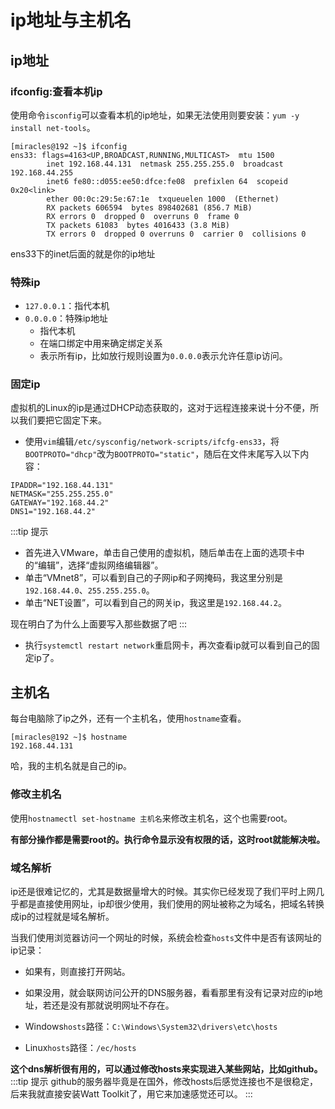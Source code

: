 # ip地址与主机名
## ip地址
### ifconfig:查看本机ip
使用命令`isconfig`可以查看本机的ip地址，如果无法使用则要安装：`yum -y install net-tools`。
```
[miracles@192 ~]$ ifconfig
ens33: flags=4163<UP,BROADCAST,RUNNING,MULTICAST>  mtu 1500
        inet 192.168.44.131  netmask 255.255.255.0  broadcast 192.168.44.255
        inet6 fe80::d055:ee50:dfce:fe08  prefixlen 64  scopeid 0x20<link>
        ether 00:0c:29:5e:67:1e  txqueuelen 1000  (Ethernet)
        RX packets 606594  bytes 898402681 (856.7 MiB)
        RX errors 0  dropped 0  overruns 0  frame 0
        TX packets 61083  bytes 4016433 (3.8 MiB)
        TX errors 0  dropped 0 overruns 0  carrier 0  collisions 0
```

ens33下的inet后面的就是你的ip地址
### 特殊ip
- `127.0.0.1`：指代本机
- `0.0.0.0`：特殊ip地址
  - 指代本机
  - 在端口绑定中用来确定绑定关系
  - 表示所有ip，比如放行规则设置为`0.0.0.0`表示允许任意ip访问。
### 固定ip
虚拟机的Linux的ip是通过DHCP动态获取的，这对于远程连接来说十分不便，所以我们要把它固定下来。
- 使用`vim`编辑`/etc/sysconfig/network-scripts/ifcfg-ens33`，将`BOOTPROTO="dhcp"`改为`BOOTPROTO="static"`，随后在文件末尾写入以下内容：
```
IPADDR="192.168.44.131"
NETMASK="255.255.255.0"
GATEWAY="192.168.44.2"
DNS1="192.168.44.2"
```
:::tip 提示
- 首先进入VMware，单击自己使用的虚拟机，随后单击在上面的选项卡中的“编辑”，选择“虚拟网络编辑器”。
- 单击“VMnet8”，可以看到自己的子网ip和子网掩码，我这里分别是`192.168.44.0`、`255.255.255.0`。
- 单击“NET设置”，可以看到自己的网关ip，我这里是`192.168.44.2`。

现在明白了为什么上面要写入那些数据了吧
:::
- 执行`systemctl restart network`重启网卡，再次查看ip就可以看到自己的固定ip了。
## 主机名
每台电脑除了ip之外，还有一个主机名，使用`hostname`查看。
```
[miracles@192 ~]$ hostname
192.168.44.131
```
哈，我的主机名就是自己的ip。
### 修改主机名
使用`hostnamectl set-hostname 主机名`来修改主机名，这个也需要root。

**有部分操作都是需要root的。执行命令显示没有权限的话，这时root就能解决啦。**
### 域名解析
ip还是很难记忆的，尤其是数据量增大的时候。其实你已经发现了我们平时上网几乎都是直接使用网址，ip却很少使用，我们使用的网址被称之为域名，把域名转换成ip的过程就是域名解析。

当我们使用浏览器访问一个网址的时候，系统会检查`hosts`文件中是否有该网址的ip记录：
- 如果有，则直接打开网站。
- 如果没用，就会联网访问公开的DNS服务器，看看那里有没有记录对应的ip地址，若还是没有那就说明网址不存在。

- Windows`hosts`路径：`C:\Windows\System32\drivers\etc\hosts`
- Linux`hosts`路径：`/ec/hosts`

**这个dns解析很有用的，可以通过修改hosts来实现进入某些网站，比如github。**
:::tip 提示
github的服务器毕竟是在国外，修改hosts后感觉连接也不是很稳定，后来我就直接安装Watt Toolkit了，用它来加速感觉还可以。
:::